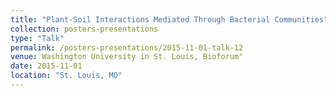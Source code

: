 ```yaml
---
title: "Plant-Soil Interactions Mediated Through Bacterial Communities"
collection: posters-presentations
type: "Talk"
permalink: /posters-presentations/2015-11-01-talk-12
venue: Washington University in St. Louis, Bioforum"
date: 2015-11-01
location: "St. Louis, MO"
---
```

